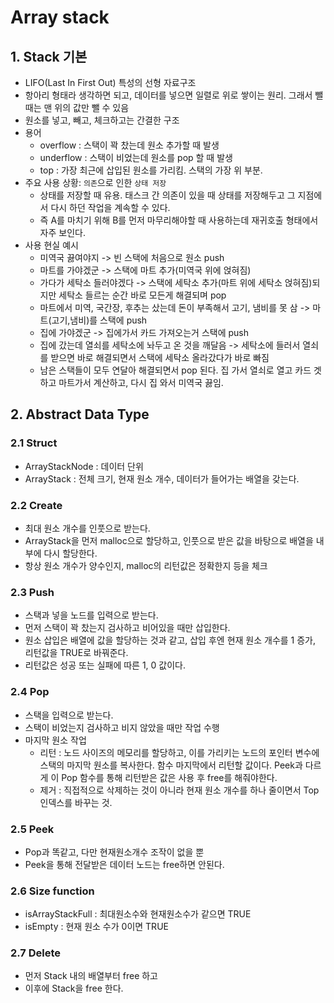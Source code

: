 # Array stack

## 1. Stack 기본

- LIFO(Last In First Out) 특성의 선형 자료구조
- 항아리 형태라 생각하면 되고, 데이터를 넣으면 일렬로 위로 쌓이는 원리. 그래서 뺄 때는 맨 위의 값만 뺄 수 있음
- 원소를 넣고, 빼고, 체크하고는 간결한 구조
- 용어
    + overflow : 스택이 꽉 찼는데 원소 추가할 때 발생
    + underflow : 스택이 비었는데 원소를 pop 할 때 발생
    + top : 가장 최근에 삽입된 원소를 가리킴. 스택의 가장 위 부분.
- 주요 사용 상황: `의존`으로 인한 `상태 저장`
    + 상태를 저장할 때 유용. 태스크 간 의존이 있을 때 상태를 저장해두고 그 지점에서 다시 하던 작업을 계속할 수 있다.
    + 즉 A를 마치기 위해 B를 먼저 마무리해야할 때 사용하는데 재귀호출 형태에서 자주 보인다.
- 사용 현실 예시
    + 미역국 끓여야지 -> 빈 스택에 처음으로 원소 push
    + 마트를 가야겠군 -> 스택에 마트 추가(미역국 위에 얹혀짐)
    + 가다가 세탁소 들러야겠다 -> 스택에 세탁소 추가(마트 위에 세탁소 얹혀짐)되지만 세탁소 들르는 순간 바로 모든게 해결되며 pop
    + 마트에서 미역, 국간장, 후추는 샀는데 돈이 부족해서 고기, 냄비를 못 삼 -> 마트(고기,냄비)를 스택에 push
    + 집에 가야겠군 -> 집에가서 카드 가져오는거 스택에 push
    + 집에 갔는데 열쇠를 세탁소에 놔두고 온 것을 깨달음 -> 세탁소에 들러서 열쇠를 받으면 바로 해결되면서 스택에 세탁소 올라갔다가 바로 빠짐
    + 남은 스택들이 모두 연달아 해결되면서 pop 된다. 집 가서 열쇠로 열고 카드 겟하고 마트가서 계산하고, 다시 집 와서 미역국 끓임.

## 2. Abstract Data Type

### 2.1 Struct

- ArrayStackNode : 데이터 단위
- ArrayStack : 전체 크기, 현재 원소 개수, 데이터가 들어가는 배열을 갖는다.

### 2.2 Create

- 최대 원소 개수를 인풋으로 받는다.
- ArrayStack을 먼저 malloc으로 할당하고, 인풋으로 받은 값을 바탕으로 배열을 내부에 다시 할당한다.
- 항상 원소 개수가 양수인지, malloc의 리턴값은 정확한지 등을 체크

### 2.3 Push

- 스택과 넣을 노드를 입력으로 받는다.
- 먼저 스택이 꽉 찼는지 검사하고 비어있을 때만 삽입한다.
- 원소 삽입은 배열에 값을 할당하는 것과 같고, 삽입 후엔 현재 원소 개수를 1 증가, 리턴값을 TRUE로 바꿔준다.
- 리턴값은 성공 또는 실패에 따른 1, 0 값이다.

### 2.4 Pop

- 스택을 입력으로 받는다.
- 스택이 비었는지 검사하고 비지 않았을 때만 작업 수행
- 마지막 원소 작업
    + 리턴 : 노드 사이즈의 메모리를 할당하고, 이를 가리키는 노드의 포인터 변수에 스택의 마지막 원소를 복사한다. 함수 마지막에서 리턴할 값이다. Peek과 다르게 이 Pop 함수를 통해 리턴받은 값은 사용 후 free를 해줘야한다.
    + 제거 : 직접적으로 삭제하는 것이 아니라 현재 원소 개수를 하나 줄이면서 Top 인덱스를 바꾸는 것.

### 2.5 Peek

- Pop과 똑같고, 다만 현재원소개수 조작이 없을 뿐
- Peek을 통해 전달받은 데이터 노드는 free하면 안된다.

### 2.6 Size function

- isArrayStackFull : 최대원소수와 현재원소수가 같으면 TRUE
- isEmpty : 현재 원소 수가 0이면 TRUE

### 2.7 Delete

- 먼저 Stack 내의 배열부터 free 하고
- 이후에 Stack을 free 한다.
